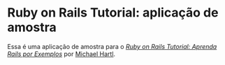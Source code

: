 # Ruby on Rails Tutorial: aplicação de amostra

Essa é uma aplicação de amostra para o
[*Ruby on Rails Tutorial: Aprenda Rails por Exemplos*](http://railstutorial.org/)
por [Michael Hartl](http://michaelhartl.com/).
